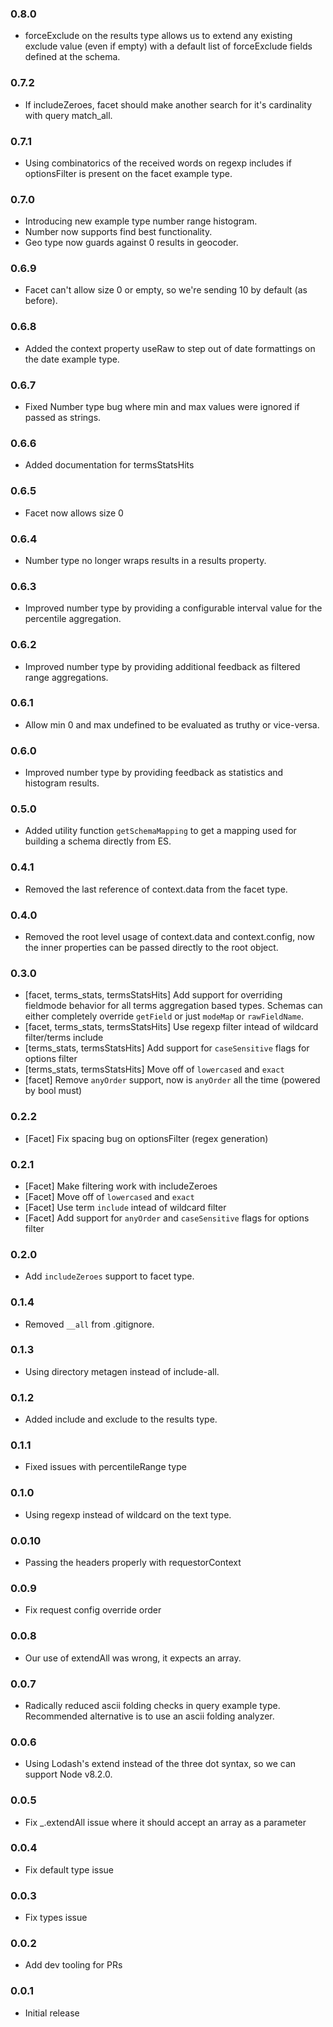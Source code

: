 ﻿### 0.8.0
* forceExclude on the results type allows us to extend any existing exclude value (even if empty) with a default list of forceExclude fields defined at the schema.
### 0.7.2
* If includeZeroes, facet should make another search for it's cardinality with query match_all.
### 0.7.1
* Using combinatorics of the received words on regexp includes if optionsFilter is present on the facet example type.
### 0.7.0
* Introducing new example type number range histogram.
* Number now supports find best functionality.
* Geo type now guards against 0 results in geocoder.
### 0.6.9
* Facet can't allow size 0 or empty, so we're sending 10 by default (as before).
### 0.6.8
* Added the context property useRaw to step out of date formattings on the date example type.
### 0.6.7
* Fixed Number type bug where min and max values were ignored if passed as strings.
### 0.6.6
* Added documentation for termsStatsHits
### 0.6.5
* Facet now allows size 0
### 0.6.4
* Number type no longer wraps results in a results property.
### 0.6.3
* Improved number type by providing a configurable interval value for the percentile aggregation.
### 0.6.2
* Improved number type by providing additional feedback as filtered range aggregations.
### 0.6.1
* Allow min 0 and max undefined to be evaluated as truthy or vice-versa.
### 0.6.0
* Improved number type by providing feedback as statistics and histogram results.
### 0.5.0
* Added utility function `getSchemaMapping` to get a mapping used for building a schema directly from ES.
### 0.4.1
* Removed the last reference of context.data from the facet type.
### 0.4.0
* Removed the root level usage of context.data and context.config, now
  the inner properties can be passed directly to the root object.
### 0.3.0
* [facet, terms_stats, termsStatsHits] Add support for overriding fieldmode behavior for all terms aggregation based types. Schemas can either completely override `getField` or just `modeMap` or `rawFieldName`.
* [facet, terms_stats, termsStatsHits] Use regexp filter intead of wildcard filter/terms include
* [terms_stats, termsStatsHits] Add support for `caseSensitive` flags for options filter
* [terms_stats, termsStatsHits] Move off of `lowercased` and `exact`
* [facet] Remove `anyOrder` support, now is `anyOrder` all the time (powered by bool must)
### 0.2.2
* [Facet] Fix spacing bug on optionsFilter (regex generation)
### 0.2.1
* [Facet] Make filtering work with includeZeroes
* [Facet] Move off of `lowercased` and `exact`
* [Facet] Use term `include` intead of wildcard filter
* [Facet] Add support for `anyOrder` and `caseSensitive` flags for options filter
### 0.2.0
* Add `includeZeroes` support to facet type.
### 0.1.4
* Removed `__all` from .gitignore.
### 0.1.3
* Using directory metagen instead of include-all.
### 0.1.2
* Added include and exclude to the results type.
### 0.1.1
* Fixed issues with percentileRange type
### 0.1.0
* Using regexp instead of wildcard on the text type.
### 0.0.10
* Passing the headers properly with requestorContext
### 0.0.9
* Fix request config override order
### 0.0.8
* Our use of extendAll was wrong, it expects an array.
### 0.0.7
* Radically reduced ascii folding checks in query example type. Recommended alternative is to use an ascii folding analyzer.
### 0.0.6
* Using Lodash's extend instead of the three dot syntax, so we can
  support Node v8.2.0.
### 0.0.5
* Fix _.extendAll issue where it should accept an array as a parameter
### 0.0.4
* Fix default type issue
### 0.0.3
* Fix types issue
### 0.0.2
* Add dev tooling for PRs
### 0.0.1
* Initial release
